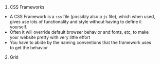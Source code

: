 1. CSS Frameworks
  - A CSS Framework is a `css` file (possibly also a `js` file), which when used, gives use lots of functionality and style without having to define it yourself.
  - Often it will override default browser behavior and fonts, etc, to make your website pretty with very little effort
  - You have to abide by the naming conventions that the framework uses to get the behavior

2. Grid
